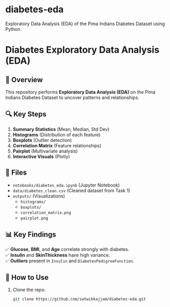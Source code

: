 # diabetes-eda
Exploratory Data Analysis (EDA) of the Pima Indians Diabetes Dataset using Python.
# Diabetes Exploratory Data Analysis (EDA)

## 📌 Overview
This repository performs **Exploratory Data Analysis (EDA)** on the Pima Indians Diabetes Dataset to uncover patterns and relationships.

## 🔍 Key Steps
1. **Summary Statistics** (Mean, Median, Std Dev)
2. **Histograms** (Distribution of each feature)
3. **Boxplots** (Outlier detection)
4. **Correlation Matrix** (Feature relationships)
5. **Pairplot** (Multivariate analysis)
6. **Interactive Visuals** (Plotly)

## 📂 Files
- `notebooks/diabetes_eda.ipynb` (Jupyter Notebook)
- `data/diabetes_clean.csv` (Cleaned dataset from Task 1)
- `outputs/` (Visualizations)
  - `histograms/`
  - `boxplots/`
  - `correlation_matrix.png`
  - `pairplot.png`

## 📊 Key Findings
✅ **Glucose**, **BMI**, and **Age** correlate strongly with diabetes.  
✅ **Insulin** and **SkinThickness** have high variance.  
✅ **Outliers** present in `Insulin` and `DiabetesPedigreeFunction`.  

## 🚀 How to Use
1. Clone the repo:
   ```bash
   git clone https://github.com/satwikkajjam/diabetes-eda.git

